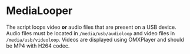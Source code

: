 # MediaLooper

The script loops video **or** audio files that are present on a USB device. Audio files must be located in `/media/usb/audioloop` and
video files in `/media/usb/videoloop`. Videos are displayed using OMXPlayer and should be MP4 with H264 codec.


